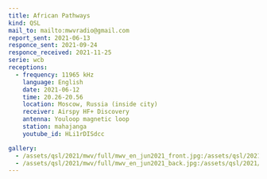 ```yaml
---
title: African Pathways
kind: QSL
mail_to: mailto:mwvradio@gmail.com
report_sent: 2021-06-13
responce_sent: 2021-09-24
responce_received: 2021-11-25
serie: wcb
receptions:
  - frequency: 11965 kHz
    language: English
    date: 2021-06-12
    time: 20.26-20.56
    location: Moscow, Russia (inside city)
    receiver: Airspy HF+ Discovery
    antenna: Youloop magnetic loop
    station: mahajanga
    youtube_id: HLi1rDISdcc

gallery:
  - /assets/qsl/2021/mwv/full/mwv_en_jun2021_front.jpg:/assets/qsl/2021/mwv/small/mwv_en_jun2021_front.jpg
  - /assets/qsl/2021/mwv/full/mwv_en_jun2021_back.jpg:/assets/qsl/2021/mwv/small/mwv_en_jun2021_back.jpg
---
```

